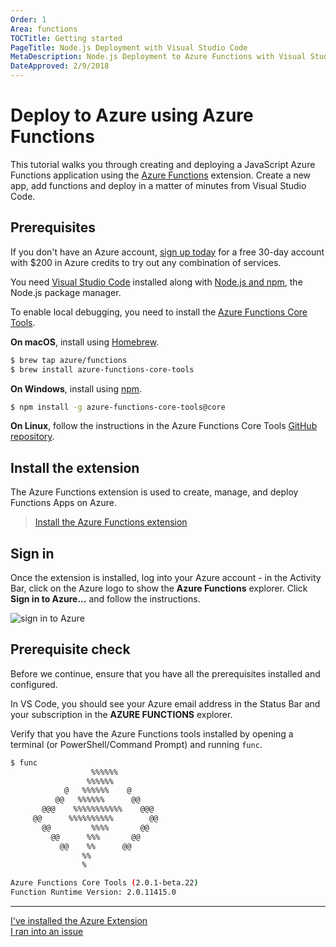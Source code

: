 ```yaml
---
Order: 1
Area: functions
TOCTitle: Getting started
PageTitle: Node.js Deployment with Visual Studio Code
MetaDescription: Node.js Deployment to Azure Functions with Visual Studio Code
DateApproved: 2/9/2018
---
```

# Deploy to Azure using Azure Functions

This tutorial walks you through creating and deploying a JavaScript Azure Functions application using the [Azure Functions](https://marketplace.visualstudio.com/items?itemName=ms-azuretools.vscode-azurefunctions) extension. Create a new app, add functions and deploy in a matter of minutes from Visual Studio Code.

## Prerequisites

If you don't have an Azure account, [sign up today](https://azure.microsoft.com/en-us/free/?utm_source=campaign&utm_campaign=vscode-tutorial-functions-extension&mktingSource=vscode-tutorial-functions-extension) for a free 30-day account with $200 in Azure credits to try out any combination of services.

You need [Visual Studio Code](https://code.visualstudio.com/) installed along with [Node.js and npm](https://nodejs.org/en/download), the Node.js package manager.

To enable local debugging, you need to install the [Azure Functions Core Tools](https://github.com/Azure/azure-functions-core-tools#installing).

**On macOS**, install using [Homebrew](https://brew.sh/).

```bash
$ brew tap azure/functions
$ brew install azure-functions-core-tools
```

**On Windows**, install using [npm](https://npmjs.com).

```bash
$ npm install -g azure-functions-core-tools@core
```

**On Linux**, follow the instructions in the Azure Functions Core Tools [GitHub repository](https://github.com/Azure/azure-functions-core-tools#linux).

## Install the extension

The Azure Functions extension is used to create, manage, and deploy Functions Apps on Azure.

> <a class="tutorial-install-extension-btn" href="vscode:extension/ms-azuretools.vscode-azurefunctions">Install the Azure Functions extension</a>

## Sign in

Once the extension is installed, log into your Azure account - in the Activity Bar, click on the Azure logo to show the **Azure Functions** explorer. Click **Sign in to Azure...** and follow the instructions.


![sign in to Azure](../images/functions-extension/sign-in.png)

## Prerequisite check

Before we continue, ensure that you have all the prerequisites installed and configured.

In VS Code, you should see your Azure email address in the Status Bar and your subscription in the **AZURE FUNCTIONS** explorer.

Verify that you have the Azure Functions tools installed by opening a terminal (or PowerShell/Command Prompt) and running `func`.

```bash
$ func
                  %%%%%%
                 %%%%%%
            @   %%%%%%    @
          @@   %%%%%%      @@
       @@@    %%%%%%%%%%%    @@@
     @@      %%%%%%%%%%        @@
       @@         %%%%       @@
         @@      %%%       @@
           @@    %%      @@
                %%
                %

Azure Functions Core Tools (2.0.1-beta.22)
Function Runtime Version: 2.0.11415.0
```

----

<a class="tutorial-next-btn" href="/tutorials/functions-extension/create-app">I've installed the Azure Extension</a>  
<a class="tutorial-feedback-btn" onclick="reportIssue('node-deployment-azurefunctions', 'getting-started')" href="javascript:void(0)">I ran into an issue</a>
